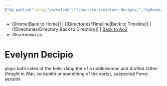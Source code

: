 ```yaml
---
{"dg-publish":true,"permalink":"/characters/evelynn-decipio/","dgHomeLink":false}
---
```


- [[Home\|Back to Home]] | [[Directories/Timeline\|Back to Timeline]] | [[Directories/Directory\|Back to Directory]] | [Back to Ao3](https://archiveofourown.org/works/19334440/chapters/45992584)
- Also known as

# Evelynn Decipio


plays both sides of the field; daughter of a noblewoman and drafted father (fought in War; locksmith or something of the sorts), suspected Force sensitiv